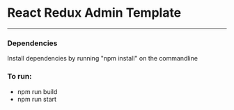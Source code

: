 # React Redux Admin Template

***

### Dependencies
Install dependencies by running "npm install" on the commandline

### To run:
* npm run build
* npm run start 
